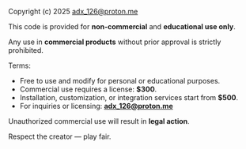 Copyright (c) 2025 adx_126@proton.me

This code is provided for **non-commercial** and **educational use only**.

Any use in **commercial products** without prior approval is strictly prohibited.

Terms:
- Free to use and modify for personal or educational purposes.
- Commercial use requires a license: **$300**.
- Installation, customization, or integration services start from **$500**.
- For inquiries or licensing: **adx_126@proton.me**

Unauthorized commercial use will result in **legal action**.

Respect the creator — play fair.